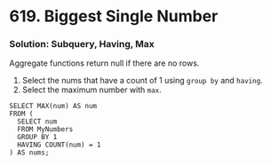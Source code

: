 # 619. Biggest Single Number

### Solution: Subquery, Having, Max

Aggregate functions return null if there are no rows.  
1. Select the nums that have a count of 1 using `group by` and `having`.
2. Select the maximum number with `max`.  

```
SELECT MAX(num) AS num
FROM (
  SELECT num
  FROM MyNumbers
  GROUP BY 1
  HAVING COUNT(num) = 1
) AS nums;
```